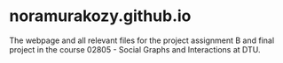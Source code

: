 # noramurakozy.github.io
The webpage and all relevant files for the project assignment B and final project in the course 02805 - Social Graphs and Interactions at DTU.

